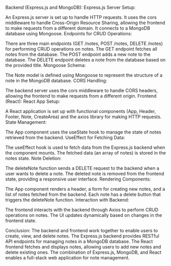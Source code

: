 Backend (Express.js and MongoDB):
Express.js Server Setup:

An Express.js server is set up to handle HTTP requests.
It uses the cors middleware to handle Cross-Origin Resource Sharing, allowing the frontend to make requests from a different domain.
It connects to a MongoDB database using Mongoose.
Endpoints for CRUD Operations:

There are three main endpoints (GET /notes, POST /notes, DELETE /notes) for performing CRUD operations on notes.
The GET endpoint fetches all notes from the database.
The POST endpoint adds a new note to the database.
The DELETE endpoint deletes a note from the database based on the provided title.
Mongoose Schema:

The Note model is defined using Mongoose to represent the structure of a note in the MongoDB database.
CORS Handling:

The backend server uses the cors middleware to handle CORS headers, allowing the frontend to make requests from a different origin.
Frontend (React):
React App Setup:

A React application is set up with functional components (App, Header, Footer, Note, CreateArea) and the axios library for making HTTP requests.
State Management:

The App component uses the useState hook to manage the state of notes retrieved from the backend.
UseEffect for Fetching Data:

The useEffect hook is used to fetch data from the Express.js backend when the component mounts.
The fetched data (an array of notes) is stored in the notes state.
Note Deletion:

The deleteNote function sends a DELETE request to the backend when a user wants to delete a note.
The deleted note is removed from the frontend state, providing a responsive user interface.
Rendering Components:

The App component renders a header, a form for creating new notes, and a list of notes fetched from the backend.
Each note has a delete button that triggers the deleteNote function.
Interaction with Backend:

The frontend interacts with the backend through Axios to perform CRUD operations on notes.
The UI updates dynamically based on changes in the frontend state.

Conclusion:
The backend and frontend work together to enable users to create, view, and delete notes.
The Express.js backend provides RESTful API endpoints for managing notes in a MongoDB database.
The React frontend fetches and displays notes, allowing users to add new notes and delete existing ones.
The combination of Express.js, MongoDB, and React enables a full-stack web application for note management.

